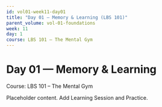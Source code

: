 ```yaml
---
id: vol01-week11-day01
title: "Day 01 — Memory & Learning (LBS 101)"
parent_volume: vol-01-foundations
week: 11
day: 1
course: LBS 101 – The Mental Gym
---
```


# Day 01 — Memory & Learning
Course: LBS 101 – The Mental Gym

Placeholder content. Add Learning Session and Practice.

